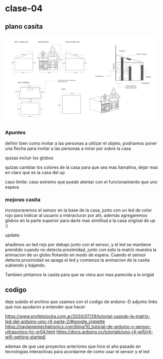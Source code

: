 # clase-04

## plano casita

![encargo04](./planocasita.jpg "encargo4pixarup")


### Apuntes

definir bien como invitar a las personas a utilizar el objeto, podriamos poner una flecha para invitar a las personas a mirar por sobre la casa

quizas incluir los globos

quizas cambiar los colores de la casa para que sea mas llamativa, dejar mas en claro que es la casa del up


caso limite: caso extremo que puede atentar con el funcionamiento que uno espera


### mejoras casita

incorporaremos el sensor en la base de la casa, junto con un led de color rojo para indicar al usuario a interacturar por ahi, además agregaremos globos en la parte superior para darle mas similitud a la casa original de up :)

update:

añadimos un led rojo por debajo junto con el sensor, y el led se mantiene prendido cuando no detecta proximidad, junto con esto la matriz muestra la animacion de un globo flotando en modo de espera. Cuando el sensor detecta proximidad se apaga el led y comienza la animacion de la casita subiendo y bajando.

Tambien pintamos la casita para que se viera aun mas parecida a la origial

## codigo 

deje subido el archivo que usamos con el codigo de arduino :D 
adjunto links que nos ayudaron a entender que hacer 

https://www.profetolocka.com.ar/2024/07/29/tutorial-usando-la-matriz-led-del-arduino-uno-r4-parte-2/#google_vignette
https://naylampmechatronics.com/blog/10_tutorial-de-arduino-y-sensor-ultrasonico-hc-sr04.html
https://docs.arduino.cc/tutorials/uno-r4-wifi/r4-wifi-getting-started/

ademas de que use proyectos anteriores que hice el año pasado en tecnologias interactivas para acordarme de como usar el sensor y el led 




